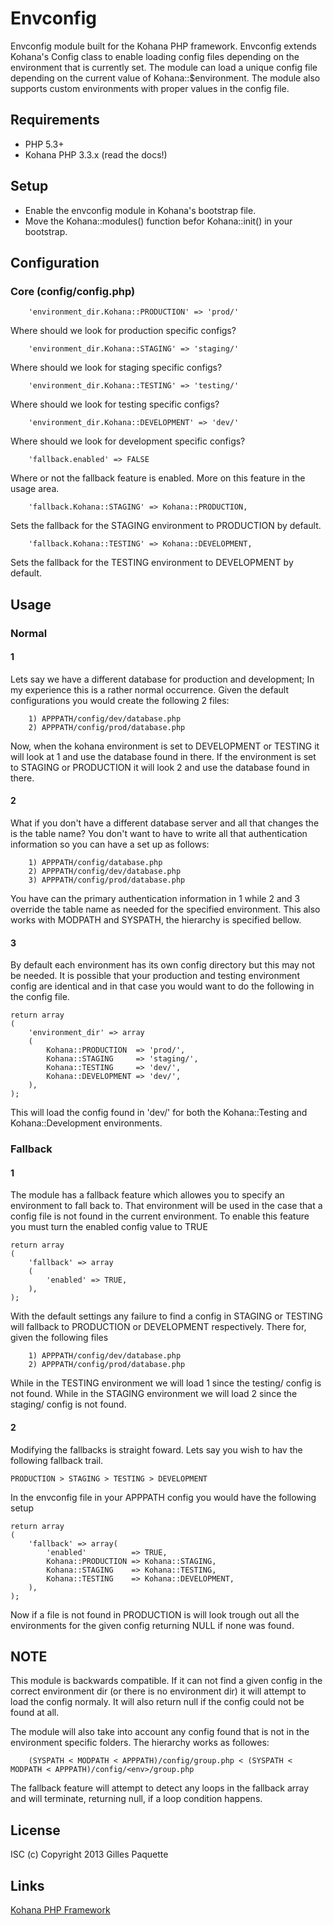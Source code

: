 # Envconfig

Envconfig module built for the Kohana PHP framework.  Envconfig extends Kohana's Config class to enable loading config files depending on the environment that is currently set. The module can load a unique config file depending on the current value of Kohana::$environment. The module also supports custom environments with proper values in the config file.

## Requirements

- PHP 5.3+
- Kohana PHP 3.3.x (read the docs!)


## Setup

- Enable the envconfig module in Kohana's bootstrap file.
- Move the Kohana::modules() function befor Kohana::init() in your bootstrap.

## Configuration

### Core (config/config.php)

		'environment_dir.Kohana::PRODUCTION' => 'prod/'

Where should we look for production specific configs?

		'environment_dir.Kohana::STAGING' => 'staging/'

Where should we look for staging specific configs?

		'environment_dir.Kohana::TESTING' => 'testing/'

Where should we look for testing specific configs?

		'environment_dir.Kohana::DEVELOPMENT' => 'dev/'

Where should we look for development specific configs?

		'fallback.enabled' => FALSE

Where or not the fallback feature is enabled. More on this feature in the usage area.

		'fallback.Kohana::STAGING' => Kohana::PRODUCTION,

Sets the fallback for the STAGING environment to PRODUCTION by default.

		'fallback.Kohana::TESTING' => Kohana::DEVELOPMENT,

Sets the fallback for the TESTING environment to DEVELOPMENT by default.

## Usage

### Normal

#### 1

Lets say we have a different database for production and development; In my experience this is a rather normal occurrence. Given the default configurations you would create the following 2 files:

		1) APPPATH/config/dev/database.php
		2) APPPATH/config/prod/database.php

Now, when the kohana environment is set to DEVELOPMENT or TESTING it will look at 1 and use the database found in there. If the environment is set to STAGING or PRODUCTION it will look 2 and use the database found in there. 

#### 2

What if you don't have a different database server and all that changes the is the table name? You don't want to have to write all that authentication information so you can have a set up as follows:

		1) APPPATH/config/database.php
		2) APPPATH/config/dev/database.php
		3) APPPATH/config/prod/database.php

You have can the primary authentication information in 1 while 2 and 3 override the table name as needed for the specified environment. This also works with MODPATH and SYSPATH, the hierarchy is specified bellow.

#### 3

By default each environment has its own config directory but this may not be needed. It is possible that your production and testing environment config are identical and in that case you would want to do the following in the config file.

	return array
	(
		'environment_dir' => array
		(
			Kohana::PRODUCTION  => 'prod/',
			Kohana::STAGING     => 'staging/',
			Kohana::TESTING     => 'dev/',
			Kohana::DEVELOPMENT => 'dev/',
		),
	);

This will load the config found in 'dev/' for both the Kohana::Testing and Kohana::Development environments.

### Fallback

#### 1

The module has a fallback feature which allowes you to specify an environment to fall back to. That environment will be used in the case that a config file is not found in the current environment. To enable this feature you must turn the enabled config value to TRUE

	return array
	(
		'fallback' => array
		(
			'enabled' => TRUE,
		),
	);

With the default settings any failure to find a config in STAGING or TESTING will fallback to PRODUCTION or DEVELOPMENT respectively. There for, given the following files

		1) APPPATH/config/dev/database.php
		2) APPPATH/config/prod/database.php

While in the TESTING environment we will load 1 since the testing/ config is not found. While in the STAGING environment we will load 2 since the staging/ config is not found.

#### 2

Modifying the fallbacks is straight foward. Lets say you wish to hav the following fallback trail.

	PRODUCTION > STAGING > TESTING > DEVELOPMENT

In the envconfig file in your APPPATH config you would have the following setup

	return array
	(
		'fallback' => array(
			'enabled'          => TRUE,
			Kohana::PRODUCTION => Kohana::STAGING,
			Kohana::STAGING    => Kohana::TESTING,
			Kohana::TESTING    => Kohana::DEVELOPMENT,
		),
	);

Now if a file is not found in PRODUCTION is will look trough out all the environments for the given config returning NULL if none was found. 

## NOTE

This module is backwards compatible. If it can not find a given config in the correct environment dir (or there is no environment dir) it will attempt to load the config normaly. It will also return null if the config could not be found at all.

The module will also take into account any config found that is not in the environment specific folders. The hierarchy works as followes:

		(SYSPATH < MODPATH < APPPATH)/config/group.php < (SYSPATH < MODPATH < APPPATH)/config/<env>/group.php

The fallback feature will attempt to detect any loops in the fallback array and will terminate, returning null, if a loop condition happens.

## License
ISC
(c) Copyright 2013 Gilles Paquette

## Links

[Kohana PHP Framework](http://kohanaframework.org/)
